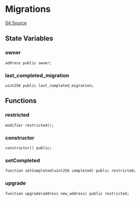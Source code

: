 # Migrations
[Git Source](https://github.com/maticnetwork/contracts/blob/155f729fd8db0676297384375468d4d45b8aa44e/contracts/Migrations.sol)


## State Variables
### owner

```solidity
address public owner;
```


### last_completed_migration

```solidity
uint256 public last_completed_migration;
```


## Functions
### restricted


```solidity
modifier restricted();
```

### constructor


```solidity
constructor() public;
```

### setCompleted


```solidity
function setCompleted(uint256 completed) public restricted;
```

### upgrade


```solidity
function upgrade(address new_address) public restricted;
```


